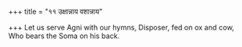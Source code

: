 +++
title = "११ उक्षान्नाय वशान्नाय"

+++
Let us serve Agni with our hymns, Disposer, fed on ox and cow,  
     Who bears the Soma on his back.